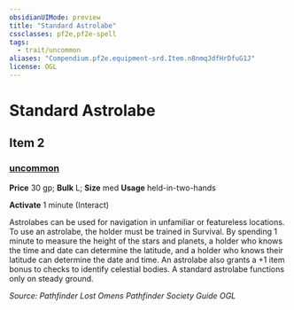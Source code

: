 ```yaml
---
obsidianUIMode: preview
title: "Standard Astrolabe"
cssclasses: pf2e,pf2e-spell
tags:
  - trait/uncommon
aliases: "Compendium.pf2e.equipment-srd.Item.n8nmqJdfHrDfuG1J"
license: OGL
---
```

# Standard Astrolabe
## Item 2
### [uncommon](uncommon "Uncommon Rarity Trait")


**Price** 30 gp; 
**Bulk** L; **Size** med
**Usage** held-in-two-hands

**Activate** 1 minute (Interact)

Astrolabes can be used for navigation in unfamiliar or featureless locations. To use an astrolabe, the holder must be trained in Survival. By spending 1 minute to measure the height of the stars and planets, a holder who knows the time and date can determine the latitude, and a holder who knows their latitude can determine the date and time. An astrolabe also grants a +1 item bonus to checks to identify celestial bodies. A standard astrolabe functions only on steady ground.

*Source: Pathfinder Lost Omens Pathfinder Society Guide*
*OGL*